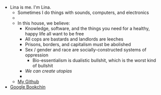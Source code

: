 - Lina is me. I'm Lina.
	- Sometimes I do things with sounds, computers, and electronics
	-
	- In this house, we believe:
		- Knowledge, software, and the things you need for a healthy, happy life all want to be free
		- All cops are bastards and landlords are leeches
		- Prisons, borders, and capitalism must be abolished
		- Sex / gender and race are socially-constructed systems of oppression
			- Bio-essentialism is dualistic bullshit, which is the worst kind of bullshit
		- *We can create utopias*
		-
	- [My Github](https://github.com/necropolina)
- [Google Bookchin](https://duckduckgo.com/?q=bookchin)